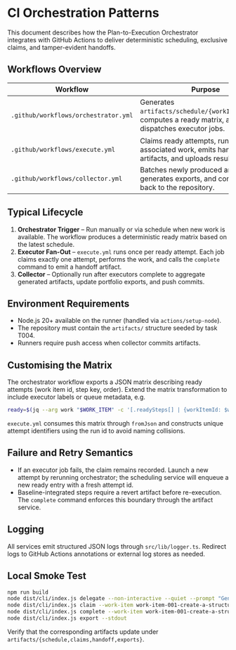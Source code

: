 # CI Orchestration Patterns

This document describes how the Plan-to-Execution Orchestrator integrates with GitHub Actions to deliver deterministic scheduling, exclusive claims, and tamper-evident handoffs.

## Workflows Overview

| Workflow                             | Purpose                                                                                                  | Key Steps                                            |
| ------------------------------------ | -------------------------------------------------------------------------------------------------------- | ---------------------------------------------------- |
| `.github/workflows/orchestrator.yml` | Generates `artifacts/schedule/{workItemId}.json`, computes a ready matrix, and dispatches executor jobs. | `delegate --structured-work-item`, `upload-artifact` |
| `.github/workflows/execute.yml`      | Claims ready attempts, runs the associated work, emits handoff artifacts, and uploads results.           | `claim`, run step, `complete`                        |
| `.github/workflows/collector.yml`    | Batches newly produced artifacts, generates exports, and commits them back to the repository.            | `export`, `git commit`                               |

## Typical Lifecycle

1. **Orchestrator Trigger** – Run manually or via schedule when new work is available. The workflow produces a deterministic ready matrix based on the latest schedule.
2. **Executor Fan-Out** – `execute.yml` runs once per ready attempt. Each job claims exactly one attempt, performs the work, and calls the `complete` command to emit a handoff artifact.
3. **Collector** – Optionally run after executors complete to aggregate generated artifacts, update portfolio exports, and push commits.

## Environment Requirements

- Node.js 20+ available on the runner (handled via `actions/setup-node`).
- The repository must contain the `artifacts/` structure seeded by task T004.
- Runners require push access when collector commits artifacts.

## Customising the Matrix

The orchestrator workflow exports a JSON matrix describing ready attempts (work item id, step key, order). Extend the matrix transformation to include executor labels or queue metadata, e.g.

```bash
ready=$(jq --arg work "$WORK_ITEM" -c '[.readySteps[] | {workItemId: $work, stepKey: .key, order: .order, parallelizable: .parallelizable}]' "$SCHEDULE_FILE")
```

`execute.yml` consumes this matrix through `fromJson` and constructs unique attempt identifiers using the run id to avoid naming collisions.

## Failure and Retry Semantics

- If an executor job fails, the claim remains recorded. Launch a new attempt by rerunning orchestrator; the scheduling service will enqueue a new ready entry with a fresh attempt id.
- Baseline-integrated steps require a revert artifact before re-execution. The `complete` command enforces this boundary through the artifact service.

## Logging

All services emit structured JSON logs through `src/lib/logger.ts`. Redirect logs to GitHub Actions annotations or external log stores as needed.

## Local Smoke Test

```bash
npm run build
node dist/cli/index.js delegate --non-interactive --quiet --prompt "Generate schedule" --structured-work-item work-item-001-create-a-structured
node dist/cli/index.js claim --work-item work-item-001-create-a-structured --step phase-tests
node dist/cli/index.js complete --work-item work-item-001-create-a-structured --step phase-tests --attempt phase-tests-local --outcome "Tests authored" --next-action "Run services"
node dist/cli/index.js export --stdout
```

Verify that the corresponding artifacts update under `artifacts/{schedule,claims,handoff,exports}`.
